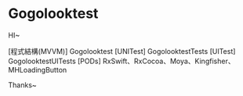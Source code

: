 # Gogolooktest
HI~

[程式結構(MVVM)] Gogolooktest
[UNITest] GogolooktestTests
[UITest] GogolooktestUITests
[PODs] RxSwift、RxCocoa、Moya、Kingfisher、MHLoadingButton

Thanks~

